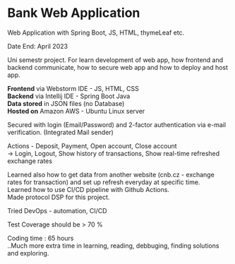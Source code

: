 # Bank Web Application

Web Application with Spring Boot, JS, HTML, thymeLeaf etc.

Date End: April 2023

Uni semestr project. For learn development of web app, how frontend and backend communicate, how to secure web app and how to deploy and host app.

**Frontend** via Webstorm IDE - JS, HTML, CSS </br>
**Backend** via Intellij IDE - Spring Boot Java </br>
**Data stored** in JSON files (no Database) </br>
**Hosted on** Amazon AWS - Ubuntu Linux server </br>

Secured with login (Email/Password) and 2-factor authentication via e-mail verification. (Integrated Mail sender)

Actions - Deposit, Payment, Open account, Close account </br>
-> Login, Logout, Show history of transactions, Show real-time refreshed exchange rates

Learned also how to get data from another website (cnb.cz - exchange rates for transaction) and set up refresh everyday at specific time. </br>
Learned how to use CI/CD pipeline with Github Actions. </br>
Made protocol DSP for this project. </br>

Tried DevOps - automation, CI/CD

Test Coverage should be > 70 %

Coding time : 65 hours </br>
 ..Much more extra time in learning, reading, debbuging, finding solutions and exploring.
